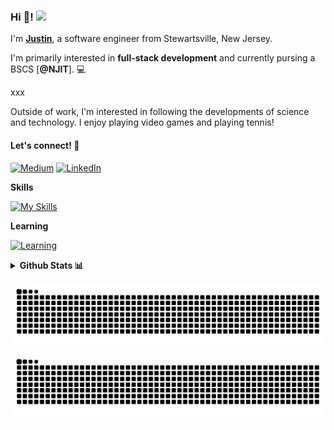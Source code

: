 ### Hi 👋! <img src="https://emojis.slackmojis.com/emojis/images/1536351075/4594/blob-wave.gif" width="25"/>

I'm [**Justin**](https://justincordova.pages.dev/), a software engineer from Stewartsville, New Jersey.

I'm primarily interested in **full-stack development** and currently pursing a BSCS [**@NJIT**]. 💻

xxx

Outside of work, I'm interested in following the developments of science and technology. I enjoy playing video games
and playing tennis!

#### Let's connect! 📌

[<img alt="Medium" src="https://img.shields.io/badge/Medium-%23000000.svg?&style=for-the-badge&logo=Medium&logoColor=white" />](https://medium.com/@justinavodroc)
[<img alt="LinkedIn" src="https://img.shields.io/badge/LinkedIn-%230E76A8.svg?&style=for-the-badge&logo=LinkedIn&logoColor=white" />](https://www.linkedin.com/in/justinalolorcordova/)

<summary><b>Skills</b></summary>
<div>

[![My Skills](https://skillicons.dev/icons?i=html,css,js,bootstrap,c,cpp,java,python,php)](https://skillicons.dev)

</div>
   
<summary><b>Learning</b></summary>
<div>
  
[![Learning](https://skillicons.dev/icons?i=htmx,go,nextjs,dart,flutter)](https://skillicons.dev)
  
</div>
</details>

<details>
  <summary><b>Github Stats 📊</b></summary>

<h6 align="center">

![JustinCordova's Stats](https://github-readme-stats.vercel.app/api?username=JustinCordova&theme=dracula&show_icons=true&hide_border=false&count_private=true)
![JustinCordova's Streak](https://github-readme-streak-stats.herokuapp.com/?user=JustinCordova&theme=dracula&hide_border=false)
![JustinCordova's Top Languages](https://github-readme-stats.vercel.app/api/top-langs/?username=JustinCordova&theme=dracula&show_icons=true&hide_border=false&layout=compact)

</h6>
</details>



![GitHub Contribution Grid Snake Animation (Dark Mode)](https://raw.githubusercontent.com/JustinCordova/justincordova/output/github-contribution-grid-snake-dark.svg#gh-dark-mode-only)
![GitHub Contribution Grid Snake Animation (Light Mode)](https://raw.githubusercontent.com/JustinCordova/justincordova/output/github-contribution-grid-snake.svg#gh-light-mode-only)
